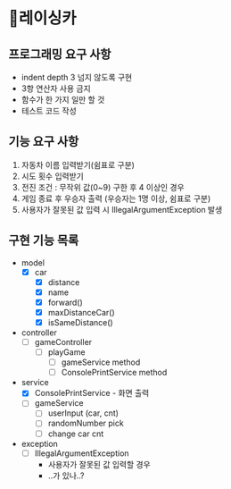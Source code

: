 # 🚗레이싱카

## 프로그래밍 요구 사항
- indent depth 3 넘지 않도록 구현
- 3항 연산자 사용 금지
- 함수가 한 가지 일만 할 것
- 테스트 코드 작성

## 기능 요구 사항
1. 자동차 이름 입력받기(쉼표로 구분)
2. 시도 횟수 입력받기
3. 전진 조건 : 무작위 값(0~9) 구한 후 4 이상인 경우
4. 게임 종료 후 우승자 출력 (우승자는 1명 이상, 쉼표로 구분)
5. 사용자가 잘못된 값 입력 시 IllegalArgumentException 발생

## 구현 기능 목록
- model
  - [x] car
     - [x] distance
     - [x] name
     - [x] forward()
     - [x] maxDistanceCar()
     - [x] isSameDistance()
- controller
  - [ ] gameController
    - [ ] playGame 
      - [ ] gameService method
      - [ ] ConsolePrintService method
- service
  - [x] ConsolePrintService - 화면 출력
  - [ ] gameService
    - [ ] userInput (car, cnt)
    - [ ] randomNumber pick
    - [ ] change car cnt 
- exception
  - [ ] IllegalArgumentException
    - 사용자가 잘못된 값 입력할 경우
    - ..가 있나..?